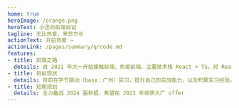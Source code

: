 ```yaml
---
home: true
heroImage: /orange.png
heroText: 小丞的前端日记
tagline: 无比热爱，来日方长
actionText: 开启热爱 →
actionLink: /pages/summary/qrcode.md
features:
- title: 前端之路
  details: 自 2021 年大一开始接触前端，热爱前端，主要技术栈 React + TS，对 React 源码有深入的理解
- title: 目前现状
  details: 目前在字节跳动（base：广州）实习，提升自己的实战能力，以及积累实习经验。
- title: 短期规划
  details: 全力备战 2024 届秋招，希望在 2023 年收获大厂 offer
---
```

<!-- 
<ClientOnly>
  <BottomData/>
</ClientOnly> -->
